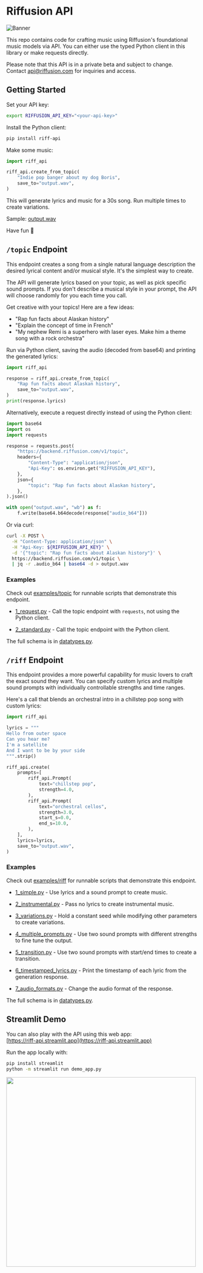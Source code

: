 # Riffusion API

![Banner](https://storage.googleapis.com/corpusant-public/banner.jpg)

This repo contains code for crafting music using Riffusion's foundational music models via API. You can either use the typed Python client in this library or make requests directly.

Please note that this API is in a private beta and subject to change.  
Contact api@riffusion.com for inquiries and access.

## Getting Started
Set your API key:

```bash
export RIFFUSION_API_KEY="<your-api-key>"
```

Install the Python client:
```bash
pip install riff-api
```

Make some music:

```python
import riff_api

riff_api.create_from_topic(
    "Indie pop banger about my dog Boris",
    save_to="output.wav",
)
```

This will generate lyrics and music for a 30s song. Run multiple times to create variations.

Sample: [output.wav](https://storage.googleapis.com/corpusant-public/output.wav)

Have fun 💙

## `/topic` Endpoint

This endpoint creates a song from a single natural language description the desired lyrical content and/or musical style. It's the simplest way to create.

The API will generate lyrics based on your topic, as well as pick specific sound prompts. If you don't describe a musical style in your prompt, the API will choose randomly for you each time you call.

Get creative with your topics! Here are a few ideas:

 * "Rap fun facts about Alaskan history"
 * "Explain the concept of time in French"
 * "My nephew Remi is a superhero with laser eyes. Make him a theme song with a rock orchestra"

Run via Python client, saving the audio (decoded from base64) and printing the generated lyrics:

```python
import riff_api

response = riff_api.create_from_topic(
    "Rap fun facts about Alaskan history",
    save_to="output.wav",
)
print(response.lyrics)
```

Alternatively, execute a request directly instead of using the Python client:

```python
import base64
import os
import requests

response = requests.post(
    "https://backend.riffusion.com/v1/topic",
    headers={
        "Content-Type": "application/json",
        "Api-Key": os.environ.get("RIFFUSION_API_KEY"),
    },
    json={
        "topic": "Rap fun facts about Alaskan history",
    },
).json()

with open("output.wav", "wb") as f:
    f.write(base64.b64decode(response["audio_b64"]))
```

Or via curl:

```bash
curl -X POST \
  -H "Content-Type: application/json" \
  -H "Api-Key: ${RIFFUSION_API_KEY}" \
  -d '{"topic": "Rap fun facts about Alaskan history"}' \
  https://backend.riffusion.com/v1/topic \
  | jq -r .audio_b64 | base64 -d > output.wav
```

### Examples

Check out [examples/topic](examples/topic) for runnable scripts that demonstrate this endpoint.

 * [1_request.py](examples/topic/1_request.py) - Call the topic endpoint with `requests`, not using the Python client.

 * [2_standard.py](examples/topic/2_standard.py) - Call the topic endpoint with the Python client.

The full schema is in [datatypes.py](riff_api/datatypes.py).

## `/riff` Endpoint

This endpoint provides a more powerful capability for music lovers to craft the exact sound they want. You can specify custom lyrics and multiple sound prompts with individually controllable strengths and time ranges.

Here's a call that blends an orchestral intro in a chillstep pop song with custom lyrics:

```python
import riff_api

lyrics = """
Hello from outer space
Can you hear me?
I'm a satellite
And I want to be by your side
""".strip()

riff_api.create(
    prompts=[
        riff_api.Prompt(
            text="chillstep pop",
            strength=4.0,
        ),
        riff_api.Prompt(
            text="orchestral cellos",
            strength=3.0,
            start_s=0.0,
            end_s=10.0,
        ),
    ],
    lyrics=lyrics,
    save_to="output.wav",
)
```

### Examples

Check out [examples/riff](examples/riff) for runnable scripts that demonstrate this endpoint.

 * [1_simple.py](examples/riff/1_simple.py) - Use lyrics and a sound prompt to create music.

 * [2_instrumental.py](examples/riff/2_instrumental.py) - Pass no lyrics to create instrumental music.

 * [3_variations.py](examples/riff/3_variations.py) - Hold a constant seed while modifying other parameters to create variations.

 * [4_multiple_prompts.py](examples/riff/4_multiple_prompts.py) - Use two sound prompts with different strengths to fine tune the output.

 * [5_transition.py](examples/riff/5_transition.py) - Use two sound prompts with start/end times to create a transition.

 * [6_timestamped_lyrics.py](examples/riff/6_timestamped_lyrics.py) - Print the timestamp of each lyric from the generation response.

 * [7_audio_formats.py](examples/riff/7_audio_formats.py) - Change the audio format of the response.

The full schema is in [datatypes.py](riff_api/datatypes.py).

## Streamlit Demo

You can also play with the API using this web app:  
[https://riff-api.streamlit.app](https://riff-api.streamlit.app)

Run the app locally with:

```bash
pip install streamlit
python -m streamlit run demo_app.py
```

<img src="https://storage.googleapis.com/corpusant-public/riffusion_demo_app.png" width="500px" />
